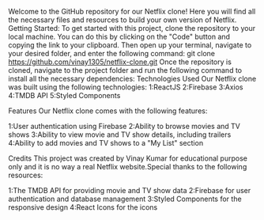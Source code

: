 Welcome to the GitHub repository for our Netflix clone! Here you will find all the necessary files and resources to build your own version of Netflix.
Getting Started:
To get started with this project, clone the repository to your local machine. 
You can do this by clicking on the "Code" button and copying the link to your clipboard.
Then open up your terminal, navigate to your desired folder, and enter the following command:
git clone https://github.com/vinay1305/netflix-clone.git
Once the repository is cloned, navigate to the project folder and run the following command to install all the necessary dependencies:
Technologies Used
Our Netflix clone was built using the following technologies:
1:ReactJS
2:Firebase
3:Axios
4:TMDB API
5:Styled Components

Features
Our Netflix clone comes with the following features:

1:User authentication using Firebase
2:Ability to browse movies and TV shows
3:Ability to view movie and TV show details, including trailers
4:Ability to add movies and TV shows to a "My List" section

Credits
This project was created by Vinay Kumar for educational purpose only and it is no way a real Netflix website.Special thanks to the following resources:

1:The TMDB API for providing movie and TV show data
2:Firebase for user authentication and database management
3:Styled Components for the responsive design
4:React Icons for the icons

